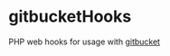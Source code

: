 gitbucketHooks
==============

PHP web hooks for usage with [gitbucket](https://github.com/takezoe/gitbucket)
